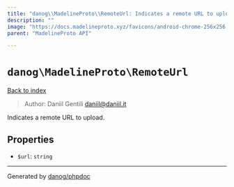 ```yaml
---
title: "danog\\MadelineProto\\RemoteUrl: Indicates a remote URL to upload."
description: ""
image: "https://docs.madelineproto.xyz/favicons/android-chrome-256x256.png"
parent: "MadelineProto API"

---
```

# `danog\MadelineProto\RemoteUrl`
[Back to index](../../index.html)

> Author: Daniil Gentili <daniil@daniil.it>  
  

Indicates a remote URL to upload.  



## Properties
* `$url`: `string` 
---
Generated by [danog/phpdoc](https://phpdoc.daniil.it)
